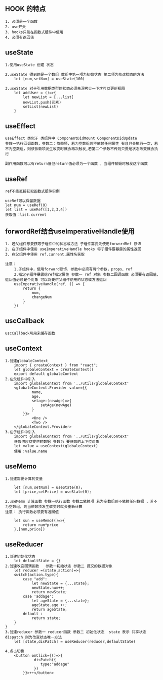 ## HOOK 的特点

    1. 必须是一个函数
    2. use开头
    3. hooks只能在函数式组件中使用
    4. 必须有返回值

## useState

    1.使用useState 创建 状态 

    2.useState 得到的是一个数组 数组中第一项为初始状态 第二项为修改状态的方法
        let [num,setNum] = useState(100)

    3.useState 对于引用数据类型的状态必须先深拷贝一下才可以更新视图
        let addUser = ()=>{
            let newList = [...list]
            newList.push(元素)
            setList(newList)
        }

## useEffect

    useEffect 类似于 类组件中 ComponentDidMount ComponentDidUpdate
    参数一执行回调函数，参数二：依赖项，若为空数组则不依赖任何属性 有且只会执行一次，若不为空数组，则该依赖项发生改变时就会再次触发,若第二个参数不传则只要是状态改变就会执行

    副作用函数可以有return值但return值必须为一个函数 ，当组件销毁时触发这个函数

## useRef

    ref不能直接获取函数式组件实例

    useRef可以保留数据
    let num = useRef(0)
    let list = useRef([1,2,3,4])
    获取值：list.current

## forwordRef结合useImperativeHandle使用

    1. 若父组件想要获取子组件中的状态或方法 子组件需要先使用forwordRef 修饰
    2. 在子组件中使用 useImperativeHandle hooks 将子组件要暴露的属性返回
    3. 在父组件中使用 ref.current.属性名获取

    注意：
        1.子组件中，使用forword修饰，参数中必须有两个参数，props、ref 
        2.指定子组件暴露给ref指定属性 参数一 ref 对象 参数二回调函数 必须要有返回值，返回值必须是个对象 可以将要供父组件使用的状态或方法返回
        useImperativeHandle(ref, () => {
            return {
                num,
                changeNum
            }
        })

## uscCallback

    uscCallback可用来缓存函数

## useContext

    1.创建globaleContext
        import { createContext } from "react";
        let globaleContext = createContext()
        export default globaleContext
    2.在父组件中引入
        import globaleContext from '../utils/globaleContext'
        <globaleContext.Provider value={{
                name,
                age,
                setage:(newAge)=>{
                    setAge(newAge)
                }
            }}>
                <One />
                <Two />
        </globaleContext.Provider>
    3.在子组件中引入
        import globaleContext from '../utils/globaleContext'
        获取供应商提供的数据 参数为 要获取的上下位对象
        let value = useContext(globaleContext)
        使用：value.name

## useMemo

    1.创建需要计算的变量

        let [num,setNum] = useState(0);
        let [price,setPrice] = useState(0);

    2.useMemo 计算函数 参数一执行函数 参数二依赖项 若为空数组则不依赖任何数据 ，若不为空数组，则当依赖项发生改变时就会重新计算
    注意： 执行函数必须要有返回值

        let sun = useMemo(()=>{
            return num*price
        },[num,price])

## useReducer

    1.创建初始化状态
        let defaultState = {}
    2.创建改变回调函数   参数一初始状态 参数二 提交的数据对象
        let reducer =(state,action)=>{
        switch(action.type){
            case "add":
                let newState = {...state};
                newState.num++;
                return newState;
            case 'addage':
                let ageState = {...state};
                ageState.age ++;
                return ageState;
            default :
                return state;
        }
    }
    3.创建reducer 参数一 reducer函数 参数二 初始化状态  state 表示 共享状态 dispatch 则为改变状态唯一方法
        let [state,disPatch] = useReducer(reducer,defaultState)

    4.点击切换
        <button onClick={()=>{
                 disPatch({
                    type:"addage"
                 })
            }}>++</button>
